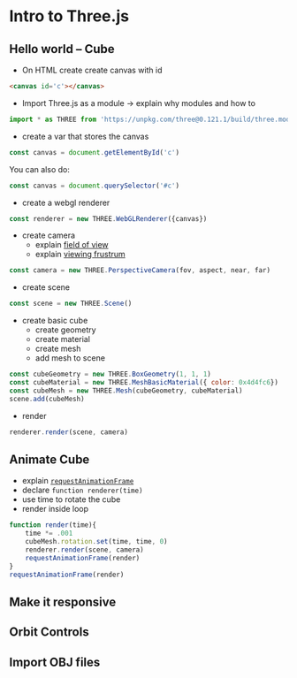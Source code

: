 # Intro to Three.js

## Hello world – Cube
* On HTML create create canvas with id
```html
<canvas id='c'></canvas>
```
* Import Three.js as a module -> explain why modules and how to
```js
import * as THREE from 'https://unpkg.com/three@0.121.1/build/three.module.js'
```
* create a var that stores the canvas
```js
const canvas = document.getElementById('c')
```
You can also do:
```js
const canvas = document.querySelector('#c')
```
* create a webgl renderer
```js
const renderer = new THREE.WebGLRenderer({canvas})
```
* create camera 
    * explain [field of view](https://en.wikipedia.org/wiki/Field_of_view_in_video_games)
    * explain [viewing frustrum](https://en.wikipedia.org/wiki/Viewing_frustum)
```js
const camera = new THREE.PerspectiveCamera(fov, aspect, near, far)
```
* create scene
```js
const scene = new THREE.Scene()
```
* create basic cube
    * create geometry
    * create material
    * create mesh
    * add mesh to scene
```js
const cubeGeometry = new THREE.BoxGeometry(1, 1, 1)
const cubeMaterial = new THREE.MeshBasicMaterial({ color: 0x4d4fc6})
const cubeMesh = new THREE.Mesh(cubeGeometry, cubeMaterial)
scene.add(cubeMesh)
```
* render
```js
renderer.render(scene, camera)
```
## Animate Cube
* explain [`requestAnimationFrame`](https://developer.mozilla.org/en-US/docs/Web/API/window/requestAnimationFrame)
* declare `function renderer(time)`
* use time to rotate the cube
* render inside loop
```js
function render(time){
    time *= .001
    cubeMesh.rotation.set(time, time, 0)
    renderer.render(scene, camera)
    requestAnimationFrame(render)
}
requestAnimationFrame(render)
```
## Make it responsive
## Orbit Controls
## Import OBJ files